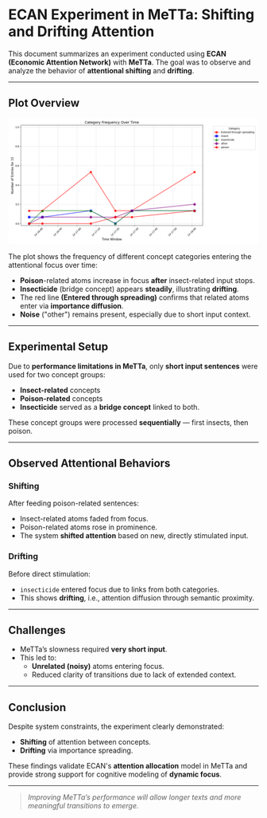 # ECAN Experiment in MeTTa: Shifting and Drifting Attention

This document summarizes an experiment conducted using **ECAN (Economic Attention Network)** with **MeTTa**. The goal was to observe and analyze the behavior of **attentional shifting** and **drifting**.

---

## Plot Overview

![Category Frequency Over Time](plot.png)

The plot shows the frequency of different concept categories entering the attentional focus over time:

- **Poison**-related atoms increase in focus **after** insect-related input stops.
- **Insecticide** (bridge concept) appears **steadily**, illustrating **drifting**.
- The red line **(Entered through spreading)** confirms that related atoms enter via **importance diffusion**.
- **Noise** ("other") remains present, especially due to short input context.

---

##  Experimental Setup

Due to **performance limitations in MeTTa**, only **short input sentences** were used for two concept groups:

-  **Insect-related** concepts
-  **Poison-related** concepts
-  **Insecticide** served as a **bridge concept** linked to both.

These concept groups were processed **sequentially** — first insects, then poison.

---

##  Observed Attentional Behaviors

### Shifting

After feeding poison-related sentences:

- Insect-related atoms faded from focus.
- Poison-related atoms rose in prominence.
- The system **shifted attention** based on new, directly stimulated input.

### Drifting

Before direct stimulation:

- `insecticide` entered focus due to links from both categories.
- This shows **drifting**, i.e., attention diffusion through semantic proximity.

---

##  Challenges

- MeTTa’s slowness required **very short input**.
- This led to:
  - **Unrelated (noisy)** atoms entering focus.
  - Reduced clarity of transitions due to lack of extended context.

---

## Conclusion

Despite system constraints, the experiment clearly demonstrated:

- **Shifting** of attention between concepts.
- **Drifting** via importance spreading.

These findings validate ECAN's **attention allocation** model in MeTTa and provide strong support for cognitive modeling of **dynamic focus**.

---

> _Improving MeTTa’s performance will allow longer texts and more meaningful transitions to emerge._
